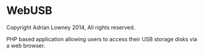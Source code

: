WebUSB
======
Copyright Adrian Lowney 2014, All rights reserved.

PHP based application allowing users to access their USB storage disks via a web browser.
